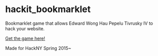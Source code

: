 # hackit_bookmarklet
Bookmarklet game that allows Edward Wong Hau Pepelu Tivrusky IV to hack your website.

<a href="https://owlsketch.github.io/hackit_bookmarklet/">Get the game here!</a>

Made for HackNY Spring 2015~
